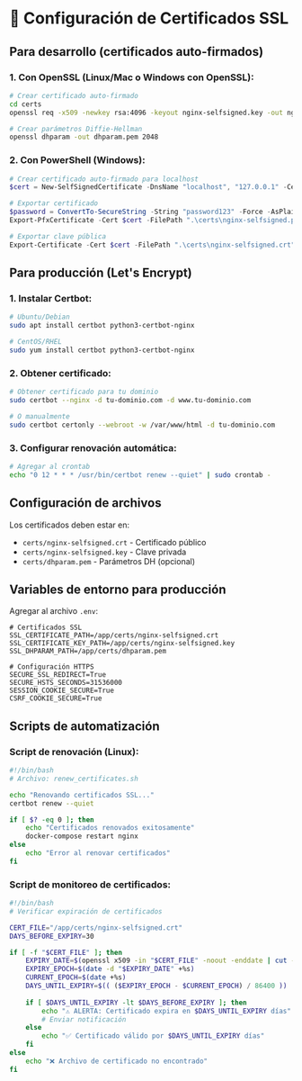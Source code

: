 # 🔐 Configuración de Certificados SSL

## Para desarrollo (certificados auto-firmados)

### 1. Con OpenSSL (Linux/Mac o Windows con OpenSSL):

```bash
# Crear certificado auto-firmado
cd certs
openssl req -x509 -newkey rsa:4096 -keyout nginx-selfsigned.key -out nginx-selfsigned.crt -days 365 -nodes -subj "/C=US/ST=State/L=City/O=Organization/CN=localhost"

# Crear parámetros Diffie-Hellman
openssl dhparam -out dhparam.pem 2048
```

### 2. Con PowerShell (Windows):

```powershell
# Crear certificado auto-firmado para localhost
$cert = New-SelfSignedCertificate -DnsName "localhost", "127.0.0.1" -CertStoreLocation "cert:\LocalMachine\My" -NotAfter (Get-Date).AddYears(1)

# Exportar certificado
$password = ConvertTo-SecureString -String "password123" -Force -AsPlainText
Export-PfxCertificate -Cert $cert -FilePath ".\certs\nginx-selfsigned.pfx" -Password $password

# Exportar clave pública
Export-Certificate -Cert $cert -FilePath ".\certs\nginx-selfsigned.crt"
```

## Para producción (Let's Encrypt)

### 1. Instalar Certbot:

```bash
# Ubuntu/Debian
sudo apt install certbot python3-certbot-nginx

# CentOS/RHEL
sudo yum install certbot python3-certbot-nginx
```

### 2. Obtener certificado:

```bash
# Obtener certificado para tu dominio
sudo certbot --nginx -d tu-dominio.com -d www.tu-dominio.com

# O manualmente
sudo certbot certonly --webroot -w /var/www/html -d tu-dominio.com
```

### 3. Configurar renovación automática:

```bash
# Agregar al crontab
echo "0 12 * * * /usr/bin/certbot renew --quiet" | sudo crontab -
```

## Configuración de archivos

Los certificados deben estar en:
- `certs/nginx-selfsigned.crt` - Certificado público
- `certs/nginx-selfsigned.key` - Clave privada
- `certs/dhparam.pem` - Parámetros DH (opcional)

## Variables de entorno para producción

Agregar al archivo `.env`:

```env
# Certificados SSL
SSL_CERTIFICATE_PATH=/app/certs/nginx-selfsigned.crt
SSL_CERTIFICATE_KEY_PATH=/app/certs/nginx-selfsigned.key
SSL_DHPARAM_PATH=/app/certs/dhparam.pem

# Configuración HTTPS
SECURE_SSL_REDIRECT=True
SECURE_HSTS_SECONDS=31536000
SESSION_COOKIE_SECURE=True
CSRF_COOKIE_SECURE=True
```

## Scripts de automatización

### Script de renovación (Linux):
```bash
#!/bin/bash
# Archivo: renew_certificates.sh

echo "Renovando certificados SSL..."
certbot renew --quiet

if [ $? -eq 0 ]; then
    echo "Certificados renovados exitosamente"
    docker-compose restart nginx
else
    echo "Error al renovar certificados"
fi
```

### Script de monitoreo de certificados:
```bash
#!/bin/bash
# Verificar expiración de certificados

CERT_FILE="/app/certs/nginx-selfsigned.crt"
DAYS_BEFORE_EXPIRY=30

if [ -f "$CERT_FILE" ]; then
    EXPIRY_DATE=$(openssl x509 -in "$CERT_FILE" -noout -enddate | cut -d= -f2)
    EXPIRY_EPOCH=$(date -d "$EXPIRY_DATE" +%s)
    CURRENT_EPOCH=$(date +%s)
    DAYS_UNTIL_EXPIRY=$(( ($EXPIRY_EPOCH - $CURRENT_EPOCH) / 86400 ))
    
    if [ $DAYS_UNTIL_EXPIRY -lt $DAYS_BEFORE_EXPIRY ]; then
        echo "⚠️ ALERTA: Certificado expira en $DAYS_UNTIL_EXPIRY días"
        # Enviar notificación
    else
        echo "✅ Certificado válido por $DAYS_UNTIL_EXPIRY días"
    fi
else
    echo "❌ Archivo de certificado no encontrado"
fi
```